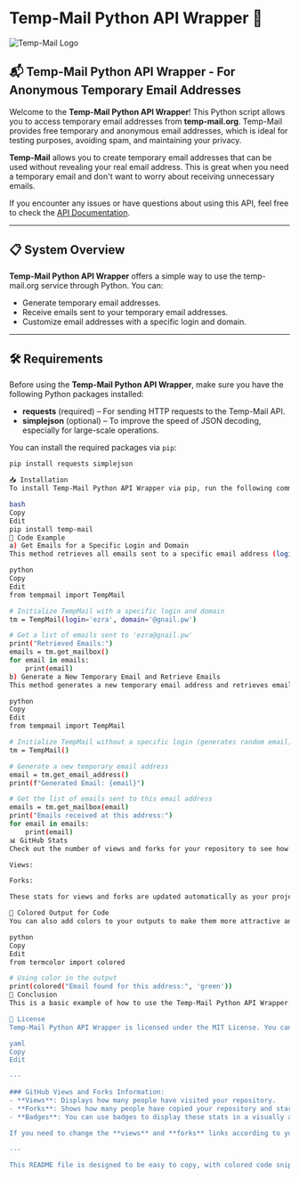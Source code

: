 # Temp-Mail Python API Wrapper 🚀

![Temp-Mail Logo](https://upload.wikimedia.org/wikipedia/commons/thumb/c/c1/Temp-Mail_Logo.png/120px-Temp-Mail_Logo.png)

## 📬 **Temp-Mail Python API Wrapper** - For Anonymous Temporary Email Addresses

Welcome to the **Temp-Mail Python API Wrapper**! This Python script allows you to access temporary email addresses from **temp-mail.org**. Temp-Mail provides free temporary and anonymous email addresses, which is ideal for testing purposes, avoiding spam, and maintaining your privacy.

**Temp-Mail** allows you to create temporary email addresses that can be used without revealing your real email address. This is great when you need a temporary email and don't want to worry about receiving unnecessary emails.

If you encounter any issues or have questions about using this API, feel free to check the [API Documentation](https://api2.temp-mail.org).

---

## 📋 **System Overview**

**Temp-Mail Python API Wrapper** offers a simple way to use the temp-mail.org service through Python. You can:

- Generate temporary email addresses.
- Receive emails sent to your temporary email addresses.
- Customize email addresses with a specific login and domain.

---

## 🛠️ **Requirements**

Before using the **Temp-Mail Python API Wrapper**, make sure you have the following Python packages installed:

- **requests** (required) – For sending HTTP requests to the Temp-Mail API.
- **simplejson** (optional) – To improve the speed of JSON decoding, especially for large-scale operations.

You can install the required packages via `pip`:

```bash
pip install requests simplejson

📥 Installation
To install Temp-Mail Python API Wrapper via pip, run the following command in your terminal:

bash
Copy
Edit
pip install temp-mail
📝 Code Example
a) Get Emails for a Specific Login and Domain
This method retrieves all emails sent to a specific email address (login + domain).

python
Copy
Edit
from tempmail import TempMail

# Initialize TempMail with a specific login and domain
tm = TempMail(login='ezra', domain='@gnail.pw')

# Get a list of emails sent to 'ezra@gnail.pw'
print("Retrieved Emails:")
emails = tm.get_mailbox()  
for email in emails:
    print(email)
b) Generate a New Temporary Email and Retrieve Emails
This method generates a new temporary email address and retrieves emails sent to it.

python
Copy
Edit
from tempmail import TempMail

# Initialize TempMail without a specific login (generates random email)
tm = TempMail()

# Generate a new temporary email address
email = tm.get_email_address()  
print(f"Generated Email: {email}")

# Get the list of emails sent to this email address
emails = tm.get_mailbox(email)
print("Emails received at this address:")
for email in emails:
    print(email)
📊 GitHub Stats
Check out the number of views and forks for your repository to see how your project is performing and how many developers are interested in contributing.

Views:

Forks:

These stats for views and forks are updated automatically as your project gains popularity.

🎨 Colored Output for Code
You can also add colors to your outputs to make them more attractive and readable.

python
Copy
Edit
from termcolor import colored

# Using color in the output
print(colored("Email found for this address:", 'green'))
📖 Conclusion
This is a basic example of how to use the Temp-Mail Python API Wrapper. With this library, you can easily generate temporary email addresses, receive emails, and process them in your Python application. It's an excellent tool for reducing the risk of spam, testing email services, and maintaining your privacy.

📄 License
Temp-Mail Python API Wrapper is licensed under the MIT License. You can freely use and modify this project, but please give credit to Ezra Daniel Gyunda as the creator of the project.

yaml
Copy
Edit

---

### GitHub Views and Forks Information:
- **Views**: Displays how many people have visited your repository.
- **Forks**: Shows how many people have copied your repository and started making changes.
- **Badges**: You can use badges to display these stats in a visually appealing way.

If you need to change the **views** and **forks** links according to your GitHub username and repository name, make sure to replace `{username}` and `{repo_name}` with your actual GitHub username and repository name.

---

This README file is designed to be easy to copy, with colored code snippets and useful GitHub stats for tracking the project's performance. Let me know if you need further customization!








